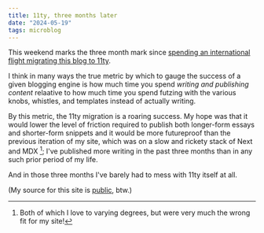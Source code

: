 ```yaml
---
title: 11ty, three months later
date: "2024-05-19"
tags: microblog
---
```


This weekend marks the three month mark since [spending an international flight migrating this blog to 11ty](/posts/microblog/11ty).

I think in many ways the true metric by which to gauge the success of a given blogging engine is how much time you spend _writing and publishing content_ relaative to how much time you spend futzing with the various knobs, whistles, and templates instead of actually writing.

By this metric, the 11ty migration is a roaring success. My hope was that it would lower the level of friction required to publish both longer-form essays and shorter-form snippets and it would be more futureproof than the previous iteration of my site, which was on a slow and rickety stack of Next and MDX [^1]; I've published more writing in the past three months than in any such prior period of my life.

And in those three months I've barely had to mess with 11ty itself at all.

(My source for this site is [public](https://github.com/jmduke/site), btw.)

[^1]: Both of which I love to varying degrees, but were very much the wrong fit for my site!
